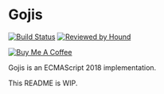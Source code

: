 # Gojis

[![Build Status](https://travis-ci.org/TimSatke/gojis.svg?branch=develop)](https://travis-ci.org/TimSatke/gojis)
[![Reviewed by Hound](https://img.shields.io/badge/Reviewed_by-Hound-8E64B0.svg)](https://houndci.com)

<a href="https://www.buymeacoffee.com/timsatke" target="_blank"><img src="https://www.buymeacoffee.com/assets/img/custom_images/orange_img.png" alt="Buy Me A Coffee" style="height: auto !important;width: auto !important;" ></a>

Gojis is an ECMAScript 2018 implementation.

This README is WIP.
